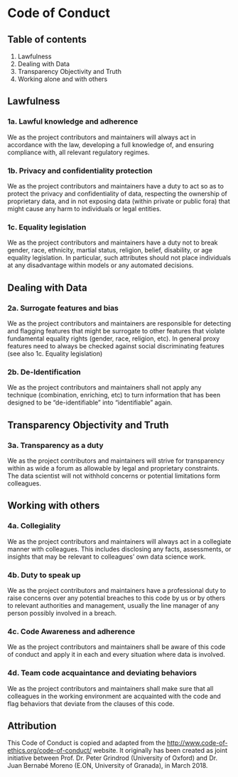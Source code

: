 # Code of Conduct
## Table of contents
1. Lawfulness
2. Dealing with Data
3. Transparency Objectivity and Truth
4. Working alone and with others

## Lawfulness

### 1a. Lawful knowledge and adherence

We as the project contributors and maintainers will always act in accordance with the law, developing a full knowledge of, and ensuring compliance with, all relevant regulatory regimes.

### 1b. Privacy and confidentiality protection

We as the project contributors and maintainers have a duty to act so as to protect the privacy and confidentiality of data, respecting the ownership of proprietary data, and in not exposing data (within private or public fora) that might cause any harm to individuals or legal entities.

### 1c. Equality legislation

We as the project contributors and maintainers have a duty not to break gender, race, ethnicity, martial status, religion, belief, disability, or age equality legislation. In particular, such attributes should not place individuals at any disadvantage within models or any automated decisions.

## Dealing with Data

### 2a. Surrogate features and bias

We as the project contributors and maintainers are responsible for detecting and flagging features that might be surrogate to other features that violate fundamental equality rights (gender, race, religion, etc). In general proxy features need to always be checked against social discriminating features (see also 1c. Equality legislation)

### 2b. De-Identification

We as the project contributors and maintainers shall not apply any technique (combination, enriching, etc) to turn information that has been designed to be “de-identifiable” into “identifiable” again.

## Transparency Objectivity and Truth

### 3a. Transparency as a duty

We as the project contributors and maintainers will strive for transparency within as wide a forum as allowable by legal and proprietary constraints. The data scientist will not withhold concerns or potential limitations form colleagues.

## Working with others

### 4a. Collegiality

We as the project contributors and maintainers will always act in a collegiate manner with colleagues. This includes disclosing any facts, assessments, or insights that may be relevant to colleagues’ own data science work.

### 4b. Duty to speak up

We as the project contributors and maintainers have a professional duty to raise concerns over any potential breaches to this code by us or by others to relevant authorities and management, usually the line manager of any person possibly involved in a breach.

### 4c. Code Awareness and adherence

We as the project contributors and maintainers shall be aware of this code of conduct and apply it in each and every situation where data is involved.

### 4d. Team code acquaintance and deviating behaviors

We as the project contributors and maintainers shall make sure that all colleagues in the working environment are acquainted with the code and flag behaviors that deviate from the clauses of this code.

## Attribution
This Code of Conduct is copied and adapted from the http://www.code-of-ethics.org/code-of-conduct/ website. It originally has been created as joint initiative between Prof. Dr. Peter Grindrod (University of Oxford) and Dr. Juan Bernabé Moreno (E.ON, University of Granada), in March 2018.

